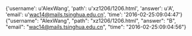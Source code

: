 {'username': u'AlexWang', 'path': u'xz1206/1206.html', 'answer': u'A', 'email': u'wac14@mails.tsinghua.edu.cn', 'time': '2016-02-25:09:04:47'}
{"username": "AlexWang", "path": "xz1206/1206.html", "answer": "B", "email": "wac14@mails.tsinghua.edu.cn", "time": "2016-02-25:09:04:56"}
